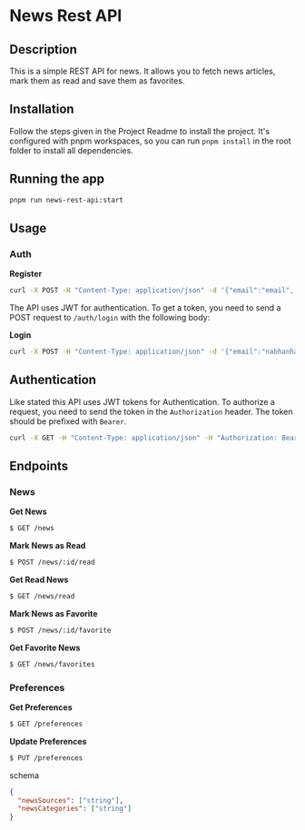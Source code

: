 # News Rest API

## Description

This is a simple REST API for news. It allows you to fetch news articles, mark them as read and save them as favorites.

## Installation

Follow the steps given in the Project Readme to install the project. It's configured with pnpm workspaces, so you can run `pnpm install` in the root folder to install all dependencies.

## Running the app

```bash
pnpm run news-rest-api:start
```

## Usage

### Auth

**Register**

```bash
curl -X POST -H "Content-Type: application/json" -d '{"email":"email", "password":"password", "name":"name"}' http://localhost:3000/auth/register -v
```

The API uses JWT for authentication. To get a token, you need to send a POST request to `/auth/login` with the following body:

**Login**

```bash
curl -X POST -H "Content-Type: application/json" -d '{"email":"nabhanhanif2000@gmail.com", "password":"password"}' http://127.0.0.1:3000/auth/login -v
```

## Authentication

Like stated this API uses JWT tokens for Authentication. To authorize a request, you need to send the token in the `Authorization` header. The token should be prefixed with `Bearer`.

```bash
curl -X GET -H "Content-Type: application/json" -H "Authorization: Bearer eyJhbGciOiJIUzI1NiIsInR5cCI6IkpXVCJ9.eyJpZCI6MiwiaWF0IjoxNjkxMzk1NzA3LCJleHAiOjE2OTE0Mzg5MDd9.tR0kRNsZWYyT_aJ1aQiQPmCkhn5FVaFM-LPrlD64Wws"   http://127.0.0.1:3000/news/
```

## Endpoints

### News

**Get News**

```bash
$ GET /news
```

**Mark News as Read**

```bash
$ POST /news/:id/read
```

**Get Read News**

```bash
$ GET /news/read
```

**Mark News as Favorite**

```bash
$ POST /news/:id/favorite
```

**Get Favorite News**

```bash
$ GET /news/favorites
```

### Preferences

**Get Preferences**

```bash
$ GET /preferences
```

**Update Preferences**

```bash
$ PUT /preferences
```

schema

```json
{
  "newsSources": ["string"],
  "newsCategories": ["string"]
}
```
